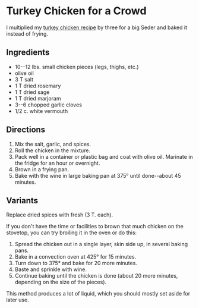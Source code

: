 [passover]: ../indices/passover.html
[potluck]: ../indices/potluck.html

# Turkey Chicken for a Crowd

I multiplied my [turkey chicken recipe](../poultry/turkeyChicken.md) by three for a big Seder and baked it instead of frying. 

## Ingredients

* 10--12 lbs. small chicken pieces (legs, thighs, etc.)
* olive oil
* 3 T salt
* 1 T dried rosemary
* 1 T dried sage
* 1 T dried marjoram
* 3--6 chopped garlic cloves
* 1/2 c. white vermouth

## Directions

1. Mix the salt, garlic, and spices.
2. Roll the chicken in the mixture.
3. Pack well in a container or plastic bag and coat with olive oil. Marinate in the fridge for an hour or overnight.
4. Brown in a frying pan.
5. Bake with the wine in large baking pan at 375° until done--about 45 minutes.

## Variants

Replace dried spices with fresh (3 T. each).

If you don't have the time or facilities to brown that much chicken on the stovetop, you can try broiling it in the oven or do this:

1. Spread the chicken out in a single layer, skin side up, in several baking pans.
2. Bake in a convection oven at 425° for 15 minutes.
3. Turn down to 375° and bake for 20 more minutes.
4. Baste and sprinkle with wine.
5. Continue baking until the chicken is done (about 20 more minutes, depending on the size of the pieces).

This method produces a lot of liquid, which you should mostly set aside for later use.
